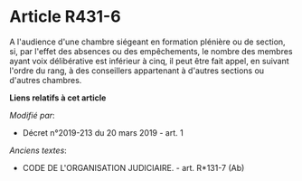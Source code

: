 # Article R431-6

A l'audience d'une chambre siégeant en formation plénière ou de section, si, par l'effet des absences ou des empêchements, le
nombre des membres ayant voix délibérative est inférieur à cinq, il peut être fait appel, en suivant l'ordre du rang, à des
conseillers appartenant à d'autres sections ou d'autres chambres.

**Liens relatifs à cet article**

_Modifié par_:

  - Décret n°2019-213 du 20 mars 2019 - art. 1

_Anciens textes_:

  - CODE DE L'ORGANISATION JUDICIAIRE. - art. R*131-7 (Ab)
